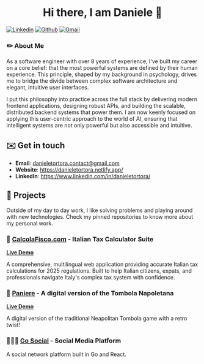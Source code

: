 <h1 align="center">Hi there, I am Daniele 👋</h1>

[![Linkedin](https://img.shields.io/badge/-LinkedIn-blue?style=flat&logo=Linkedin&logoColor=white)](https://www.linkedin.com/in/danieletortora/)
[![Github](https://img.shields.io/badge/-Github-000?style=flat&logo=Github&logoColor=white)](https://github.com/floroz)
[![Gmail](https://img.shields.io/badge/-Gmail-c14438?style=flat&logo=Gmail&logoColor=white)](mailto:danieletortora.contact@gmail.com)

### ✏️ About Me

As a software engineer with over 8 years of experience, I've built my career on a core belief: that the most powerful systems are defined by their human experience. This principle, shaped by my background in psychology, drives me to bridge the divide between complex software architecture and elegant, intuitive user interfaces.

I put this philosophy into practice across the full stack by delivering modern frontend applications, designing robust APIs, and building the scalable, distributed backend systems that power them. I am now keenly focused on applying this user-centric approach to the world of AI, ensuring that intelligent systems are not only powerful but also accessible and intuitive.


## ✉️ Get in touch

- **Email**: danieletortora.contact@gmail.com 
- **Website**: https://danieletortora.netlify.app/
- **LinkedIn**: https://www.linkedin.com/in/danieletortora/

## 💼 Projects

Outside of my day to day work, I like solving problems and playing around with new technologies.
Check my pinned repositories to know more about my personal work.

### 🧮 [CalcolaFisco.com](https://www.calcolafisco.com) - Italian Tax Calculator Suite

**[Live Demo](https://www.calcolafisco.com)**

A comprehensive, multilingual web application providing accurate Italian tax calculations for 2025 regulations. Built to help Italian citizens, expats, and professionals navigate Italy's complex tax system with confidence.

### 🎲 [Paniere](https://github.com/floroz/paniere) - A digital version of the Tombola Napoletana

[**Live Demo**](https://paniere.netlify.app/)

A digital version of the traditional Neapolitan Tombola game with a retro twist!

### 🧑‍🤝‍🧑 [Go Social](https://github.com/floroz/go-social) - Social Media Platform

A social network platform built in Go and React.

